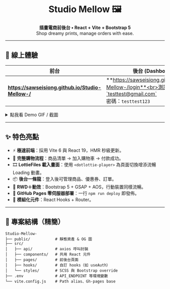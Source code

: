 <!-- Banner -->

<h1 align="center">Studio Mellow 🖼️</h1>
<p align="center">
  <strong>插畫電商前後台 • React + Vite + Bootstrap 5</strong><br>
  Shop dreamy prints, manage orders with ease.
</p>

---

## 🚀 線上體驗

| 前台 | 後台 (Dashboard) |
|------|-----------------|
| **https://sawseisiong.github.io/Studio-Mellow-/** | **https://sawseisiong.github.io/Studio-Mellow-/login**<br>測試帳號：`testtest@gmail.com`<br>密碼：`testtest123` |

<details>
<summary>點我看 Demo GIF / 截圖</summary>

![產品瀏覽](docs/demo-browse.gif)
![後台訂單](docs/demo-admin.gif)

</details>

---

## ✨ 特色亮點
- ⚡ **極速前端**：採用 Vite 6 與 React 19，HMR 秒級更新。
- 🛒 **完整購物流程**：商品清單 → 加入購物車 → 付款成功。
- 🎞️ **LottieFiles 載入畫面**：使用 `<dotlottie-player>` 為頁面切換增添流暢 Loading 動畫。
- 📦 **後台一條龍**：登入後可管理商品、優惠券、訂單。
- 📱 **RWD＋動效**：Bootstrap 5 + GSAP + AOS，行動裝置同樣流暢。
- 🔗 **GitHub Pages 零伺服器部署**：一行 `npm run deploy` 即發佈。
- 🧩 **模組化元件**：React Hooks + Router。

---

## 📂 專案結構（精簡）
```text
Studio-Mellow-
├── public/           # 靜態資產 & OG 圖
├── src/
│   ├── api/          # axios 呼叫封裝
│   ├── components/   # 共用 React 元件
│   ├── pages/        # 前後台頁面
│   ├── hooks/        # 自訂 hooks（如 useAuth）
│   └── styles/       # SCSS 與 Bootstrap override
├── .env              # API_ENDPOINT 等環境變數
└── vite.config.js    # Path alias、Gh-pages base
